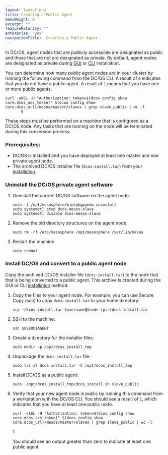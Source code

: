 ```yaml
---
layout: layout.pug
title: Creating a Public Agent
menuWeight: 0
excerpt: ""
featureMaturity: ""
enterprise: 'yes'
navigationTitle:  Creating a Public Agent
---
```






In DC/OS, agent nodes that are publicly accessible are designated as public and those that are not are designated as private. By default, agent nodes are designated as private during [GUI][1] or [CLI][2] installation.

You can determine how many public agent nodes are in your cluster by running the following command from the DC/OS CLI. A result of `0` indicates that you do not have a public agent. A result of `1` means that you have one or more public agents.

    curl -skSL -H "Authorization: token=$(dcos config show core.dcos_acs_token)" $(dcos config show core.dcos_url)/mesos/master/slaves | grep slave_public | wc -l
           0

These steps must be performed on a machine that is configured as a DC/OS node. Any tasks that are running on the node will be terminated during this conversion process.

### Prerequisites:

*   DC/OS is installed and you have deployed at least one master and one private agent node.
*   The archived DC/OS installer file (`dcos-install.tar`) from your [installation][3]. 

### Uninstall the DC/OS private agent software

1.  Uninstall the current DC/OS software on the agent node.

        sudo -i /opt/mesosphere/bin/pkgpanda uninstall
        sudo systemctl stop dcos-mesos-slave
        sudo systemctl disable dcos-mesos-slave

2.  Remove the old directory structures on the agent node.
    
        sudo rm -rf /etc/mesosphere /opt/mesosphere /var/lib/mesos

3.  Restart the machine.
    
        sudo reboot

### Install DC/OS and convert to a public agent node

Copy the archived DC/OS installer file (`dcos-install.tar`) to the node that that is being converted to a public agent. This archive is created during the GUI or CLI [installation][3] method.

1.  Copy the files to your agent node. For example, you can use Secure Copy (scp) to copy `dcos-install.tar` to your home directory:
    
        scp ~/dcos-install.tar $username@$node-ip:~/dcos-install.tar

2.  SSH to the machine:
    
        ssh $USER@$AGENT

3.  Create a directory for the installer files:
    
        sudo mkdir -p /opt/dcos_install_tmp

4.  Unpackage the `dcos-install.tar` file:
    
        sudo tar xf dcos-install.tar -C /opt/dcos_install_tmp

5.  Install DC/OS as a public agent:
    
        sudo  /opt/dcos_install_tmp/dcos_install.sh slave_public

6.  Verify that your new agent node is public by running this command from a workstation with the DC/OS CLI. You should see a result of `1`, which indicates that you have at least one public node.
    
        curl -skSL -H "Authorization: token=$(dcos config show core.dcos_acs_token)" $(dcos config show core.dcos_url)/mesos/master/slaves | grep slave_public | wc -l
       1
    
    You should see an output greater than zero to indicate at least one public agent.

 [1]: /1.7/administration/installing/custom/gui/
 [2]: /1.7/administration/installing/custom/cli/
 [3]: /1.7/administration/installing/custom/gui/#backup
